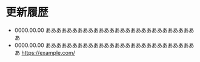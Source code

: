 # 更新履歴

- 0000.00.00 あああああああああああああああああああああああああああああ
- 0000.00.00 あああああああああああああああああああああああああああああ https://example.com/
